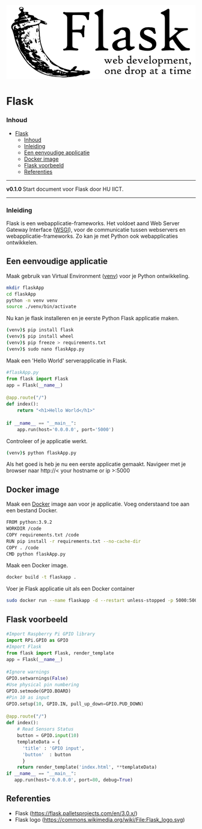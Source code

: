 ![logo](../Flask/img/Flask_logo.svg) [](logo-id)

# Flask[](title-id)

### Inhoud[](toc-id)

- [Flask](#flask)
    - [Inhoud](#inhoud)
    - [Inleiding](#inleiding)
  - [Een eenvoudige applicatie](#een-eenvoudige-applicatie)
  - [Docker image](#docker-image)
  - [Flask voorbeeld](#flask-voorbeeld)
  - [Referenties](#referenties)

---

**v0.1.0 [](version-id)** Start document voor Flask door HU IICT[](author-id).

---

### Inleiding

Flask is een webapplicatie-frameworks. Het voldoet aand Web Server Gateway Interface ([WSGI](https://wsgi.readthedocs.io/en/latest/)), voor de communicatie tussen webservers en webapplicatie-frameworks. Zo kan je met Python ook webapplicaties ontwikkelen.

## Een eenvoudige applicatie

Maak gebruik van Virtual Environment ([venv](../../../hardware-interfacing/communicatie/UART/README.md)) voor je Python ontwikkeling.

```bash
mkdir flaskApp
cd flaskApp
python -m venv venv
source ./venv/bin/activate
```

Nu kan je flask installeren en je eerste Python Flask applicatie maken.
```bash
(venv)$ pip install flask
(venv)$ pip install wheel
(venv)$ pip freeze > requirements.txt
(venv)$ sudo nano flaskApp.py
```

Maak een 'Hello World' serverapplicatie in Flask.
```python
#flaskApp.py
from flask import Flask
app = Flask(__name__)

@app.route("/")
def index():
    return "<h1>Hello World</h1>"

if __name__ == "__main__":
    app.run(host='0.0.0.0', port='5000')
```

Controleer of je applicatie werkt.
```bash
(venv)$ python flaskApp.py 
```

Als het goed is heb je nu een eerste applicatie gemaakt. Navigeer met je browser naar http://< your hostname or ip >:5000

## Docker image

Maak een [Docker](../../../infrastructuur/Docker/README.md) image aan voor je applicatie. Voeg onderstaand toe aan een bestand Docker.
```bash
FROM python:3.9.2
WORKDIR /code
COPY requirements.txt /code
RUN pip install -r requirements.txt --no-cache-dir
COPY . /code
CMD python flaskApp.py
```

Maak een Docker image.
```bash
docker build -t flaskapp . 
```

Voer je Flask applicatie uit als een Docker container

```bash
sudo docker run --name flaskapp -d --restart unless-stopped -p 5000:5000 flaskapp
```

## Flask voorbeeld

```python
#Import Raspberry Pi GPIO library
import RPi.GPIO as GPIO 
#Import Flask
from flask import Flask, render_template
app = Flask(__name__)

#Ignore warnings
GPIO.setwarnings(False)
#Use physical pin numbering
GPIO.setmode(GPIO.BOARD)
#Pin 10 as input
GPIO.setup(10, GPIO.IN, pull_up_down=GPIO.PUD_DOWN) 

@app.route("/")
def index():
	# Read Sensors Status
	button = GPIO.input(10)
	templateData = {
      'title' : 'GPIO input',
      'button'  : button
      }
	return render_template('index.html', **templateData)
if __name__ == "__main__":
   app.run(host='0.0.0.0', port=80, debug=True)
```

## Referenties
- Flask (<https://flask.palletsprojects.com/en/3.0.x/>)
- Flask logo (<https://commons.wikimedia.org/wiki/File:Flask_logo.svg>)